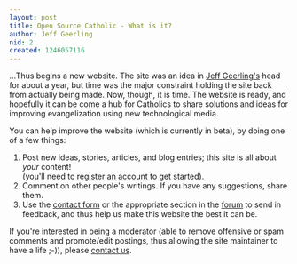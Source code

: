 ```yaml
---
layout: post
title: Open Source Catholic - What is it?
author: Jeff Geerling
nid: 2
created: 1246057116
---
```

<p>...Thus begins a new website. The site was an idea in <a href="http://www.lifeisaprayer.com/">Jeff Geerling's</a> head for about a year, but time was the major constraint holding the site back from actually being made. Now, though, it is time. The website is ready, and hopefully it can be come a hub for Catholics to share solutions and ideas for improving evangelization using new technological media.</p>
<p>You can help improve the website (which is currently in beta), by doing one of a few things:</p>
<ol>
    <li>Post new ideas, stories, articles, and blog entries; this site is all about <em>your</em> content!<br />
    (you'll need to <a href="/user/register">register an account</a>&nbsp;to get started).</li>
    <li>Comment on other people's writings. If you have any suggestions, share them.</li>
    <li>Use the <a href="/contact">contact form</a>&nbsp;or the appropriate section in the <a href="/forum">forum</a> to send in feedback, and thus help us make this website the best it can be.</li>
</ol>
<p>If you're interested in being a moderator (able to remove offensive or spam comments and promote/edit postings, thus allowing the site maintainer to have a life ;-)), please <a href="/contact">contact us</a>.</p>
